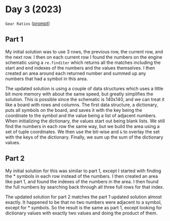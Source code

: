 # Day 3 (2023)

`Gear Ratios` ([prompt](https://adventofcode.com/2023/day/3))

## Part 1

My initial solution was to use 3 rows, the previous row, the current row, and
the next row. I then on each current row I found the numbers on the engine
schematic using a `re.finditer` which returns all the matches including the
start and end indexes of the numbers and the values themselves. I then created
an area around each returned number and summed up any numbers that had a symbol
in this area.

The updated solution is using a couple of data structures which uses a little
bit more memory with about the same speed, but greatly simplifies the solution.
This is possible since the schematic is 140x140, and we can treat it like a
board with rows and columns. The first data structure, a dictionary, puts all
symbols on the board, and saves it with the key being the coordinate to the
symbol and the value being a list of adjacent numbers. When initializing the
dictionary, the values start out being blank lists. We still find the numbers
in each row the same way, but we build the area using a set of tuple
coordinates. We then use the bit-wise and `&` to overlay the set with the keys
of the dictionary. Finally, we sum up the sum of the dictionary values.

## Part 2

My initial solution for this was similar to part 1, except I started with
finding the * symbols in each row instead of the numbers. I then created an
area like part 1, and found the indexes of the numbers in the area. I then
found the full numbers by searching back through all three full rows for that
index.

The updated solution for part 2 matches the part 1 updated solution almost
exactly. It happened to be that no two numbers were adjacent to a symbol,
except for * symbols. So the result is the same as part 1, except looking for
dictionary values with exactly two values and doing the product of them.
